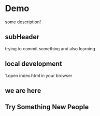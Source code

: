 # Demo

some description!

## subHeader


trying to commit something and also learning


## local development

1.open index.html in your browser

## we are here

## Try Something New People
